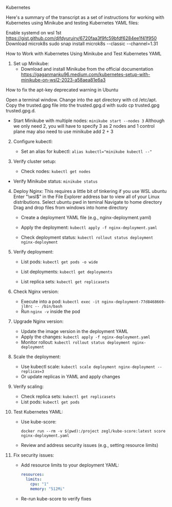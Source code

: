 Kubernetes


Here's a summary of the transcript as a set of instructions for working with Kubernetes using Minikube and testing Kubernetes YAML files:

Enable systemd on wsl 1st
https://gist.github.com/djfdyuruiry/6720faa3f9fc59bfdf6284ee1f41f950
Download microk8s
sudo snap install microk8s --classic --channel=1.31

How to Work with Kubernetes Using Minikube and Test Kubernetes YAML

1. Set up Minikube:
   - Download and install Minikube from the official documentation
https://gaganmanku96.medium.com/kubernetes-setup-with-minikube-on-wsl2-2023-a58aea81e6a3

How to fix the apt-key deprecated warning in Ubuntu

Open a terminal window.
Change into the apt directory with cd /etc/apt.
Copy the trusted.gpg file into the trusted.gpg.d with sudo cp trusted.gpg trusted.gpg.d.
   - Start Minikube with multiple nodes: `minikube start --nodes 3`
Although we only need 2, you will have to specify 3 as 2 nodes and 1 control plane
may also need to use minikube add 2 + 3

2. Configure kubectl:
   - Set an alias for kubectl: `alias kubectl="minikube kubectl --"`

3. Verify cluster setup:
   - Check nodes: `kubectl get nodes`
 
 - Verify Minikube status: `minikube status`

 


4. Deploy Nginx:
This requires a little bit of tinkering if you use WSL ubuntu
Enter "\\wsl$" in the File Explorer address bar to view all of your Linux distributions.
Select ubuntu
pwd in teminal
Navigate to home directory
Drag and drop files from windows into home directory
   - Create a deployment YAML file (e.g., nginx-deployment.yaml)
   - Apply the deployment: `kubectl apply -f nginx-deployment.yaml`
 

   - Check deployment status: `kubectl rollout status deployment nginx-deployment`
 


5. Verify deployment:
   - List pods: `kubectl get pods -o wide`
 


   - List deployments: `kubectl get deployments`
 

   - List replica sets: `kubectl get replicasets`
 


6. Check Nginx version:
   - Execute into a pod: `kubectl exec -it nginx-deployment-77d8468669-jl8rc -- /bin/bash`
   - Run `nginx -v` inside the pod

7. Upgrade Nginx version:
   - Update the image version in the deployment YAML
   - Apply the changes: `kubectl apply -f nginx-deployment.yaml`
   - Monitor rollout: `kubectl rollout status deployment nginx-deployment`

8. Scale the deployment:
   - Use kubectl scale: `kubectl scale deployment nginx-deployment --replicas=3`
   - Or update replicas in YAML and apply changes

9. Verify scaling:
   - Check replica sets: `kubectl get replicasets`
   - List pods: `kubectl get pods`

10. Test Kubernetes YAML:
    - Use kube-score: 
      ```
      docker run --rm -v $(pwd):/project zegl/kube-score:latest score nginx-deployment.yaml
      ```
    - Review and address security issues (e.g., setting resource limits)

11. Fix security issues:
    - Add resource limits to your deployment YAML:
      ```yaml
      resources:
        limits:
          cpu: "1"
          memory: "512Mi"
      ```
    - Re-run kube-score to verify fixes

